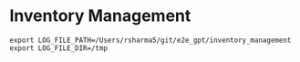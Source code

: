 # Inventory Management

    export LOG_FILE_PATH=/Users/rsharma5/git/e2e_gpt/inventory_management
    export LOG_FILE_DIR=/tmp